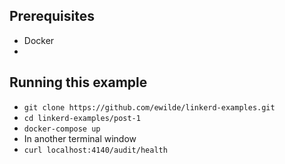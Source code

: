 ## Prerequisites
* Docker
* 
## Running this example
* `git clone https://github.com/ewilde/linkerd-examples.git`
* `cd linkerd-examples/post-1`
* `docker-compose up`
* In another terminal window
 * `curl localhost:4140/audit/health`
